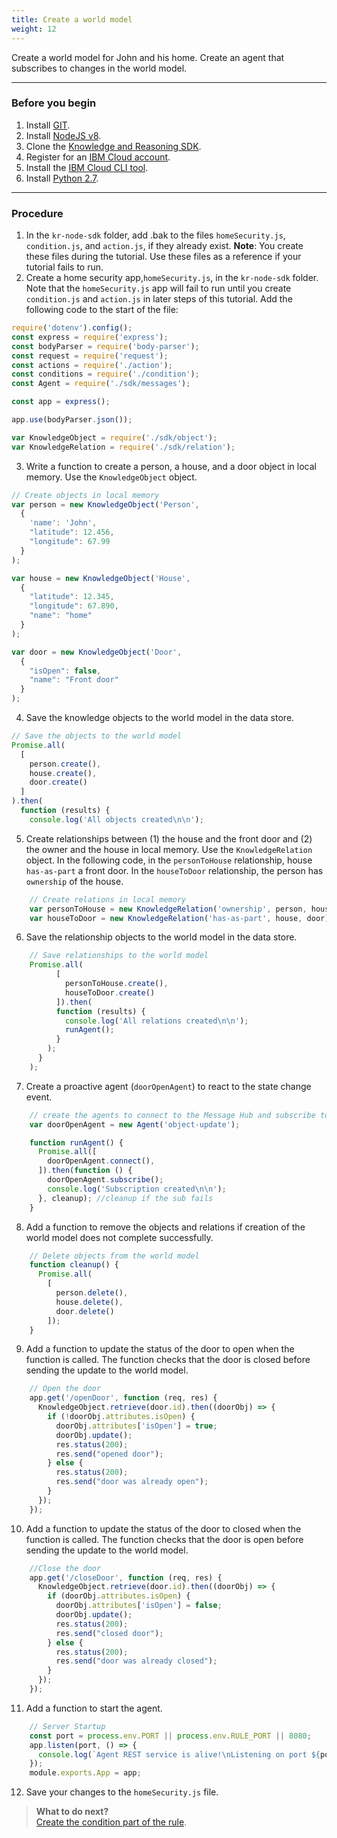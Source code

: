 ```yaml
---
title: Create a world model
weight: 12
---
```


Create a world model for John and his home.  Create an agent that subscribes to changes in the world model.

---
### Before you begin

1. Install [GIT](https://git-scm.com/downloads).
2. Install [NodeJS v8](https://nodejs.org/dist/v8.9.1/).
3. Clone the [Knowledge and Reasoning SDK](https://github.com/Watson-Personal-Assistant/kr-node-sdk).
4. Register for an [IBM Cloud account](https://www.ibm.com/account/us-en/signup/register.html).
5. Install the [IBM Cloud CLI tool](https://console.bluemix.net/docs/cli/index.html#cli).
6. Install [Python 2.7](https://www.python.org/download/releases/2.7/).

---
### Procedure 

1. In the `kr-node-sdk` folder, add .bak to the files `homeSecurity.js`, `condition.js`, and `action.js`, if they already exist.  **Note**: You create these files during the tutorial.  Use these files as a reference if your tutorial fails to run.
2. Create a home security app,`homeSecurity.js`, in the `kr-node-sdk` folder.  Note that the `homeSecurity.js` app will fail to run until you create `condition.js` and `action.js` in later steps of this tutorial. Add the following code to the start of the file:
```javascript
require('dotenv').config();
const express = require('express');
const bodyParser = require('body-parser');
const request = require('request');
const actions = require('./action');
const conditions = require('./condition');
const Agent = require('./sdk/messages');

const app = express();

app.use(bodyParser.json());

var KnowledgeObject = require('./sdk/object');
var KnowledgeRelation = require('./sdk/relation');
``` 
3. Write a function to create a person, a house, and a door object in local memory. Use the `KnowledgeObject` object.
```javascript
// Create objects in local memory
var person = new KnowledgeObject('Person',
  {
    'name': 'John',
    "latitude": 12.456,
    "longitude": 67.99
  }
);

var house = new KnowledgeObject('House',
  {
    "latitude": 12.345,
    "longitude": 67.890,
    "name": "home"
  }
);

var door = new KnowledgeObject('Door',
  {
    "isOpen": false,
    "name": "Front door"
  }
);
```
4. Save the knowledge objects to the world model in the data store.
```javascript
// Save the objects to the world model
Promise.all(
  [
    person.create(),
    house.create(),
    door.create()
  ]
).then(
  function (results) {
    console.log('All objects created\n\n');

```
5.  Create relationships between (1) the house and the front door and (2) the owner and the house in local memory. Use the `KnowledgeRelation` object. In the following code, in the `personToHouse` relationship, house `has-as-part` a front door. In the `houseToDoor` relationship, the person has `ownership` of the house.
```javascript
    // Create relations in local memory
    var personToHouse = new KnowledgeRelation('ownership', person, house);
    var houseToDoor = new KnowledgeRelation('has-as-part', house, door);
```
6.  Save the relationship objects to the world model in the data store.
```javascript
    // Save relationships to the world model
    Promise.all(
          [
            personToHouse.create(),
            houseToDoor.create()
          ]).then(
          function (results) {
            console.log('All relations created\n\n');
            runAgent();
          }
        );
      }
    );
```
7. Create a proactive agent (`doorOpenAgent`) to react to the state change event.
```javascript
    // create the agents to connect to the Message Hub and subscribe to object update events.
    var doorOpenAgent = new Agent('object-update');

    function runAgent() {
      Promise.all([
        doorOpenAgent.connect(),
      ]).then(function () {
        doorOpenAgent.subscribe();
        console.log('Subscription created\n\n');
      }, cleanup); //cleanup if the sub fails
    }
```
8.  Add a function to remove the objects and relations if creation of the world model does not complete successfully.
```javascript
    // Delete objects from the world model
    function cleanup() {
      Promise.all(
        [
          person.delete(),
          house.delete(),
          door.delete()
        ]);
    }

```
9.  Add a function to update the status of the door to open when the function is called.  The function checks that the door is closed before sending the update to the world model.
```Javascript
    // Open the door
    app.get('/openDoor', function (req, res) {
      KnowledgeObject.retrieve(door.id).then((doorObj) => {
        if (!doorObj.attributes.isOpen) {
          doorObj.attributes['isOpen'] = true;
          doorObj.update();
          res.status(200);
          res.send("opened door");
        } else {
          res.status(200);
          res.send("door was already open");
        }
      });
    });

```
10. Add a function to update the status of the door to closed when the function is called.  The function checks that the door is open before sending the update to the world model.
```javascript
    //Close the door
    app.get('/closeDoor', function (req, res) {
      KnowledgeObject.retrieve(door.id).then((doorObj) => {
        if (doorObj.attributes.isOpen) {
          doorObj.attributes['isOpen'] = false;
          doorObj.update();
          res.status(200);
          res.send("closed door");
        } else {
          res.status(200);
          res.send("door was already closed");
        }
      });
    });

```
11. Add a function to start the agent.
```javascript
    // Server Startup
    const port = process.env.PORT || process.env.RULE_PORT || 8080;
    app.listen(port, () => {
      console.log(`Agent REST service is alive!\nListening on port ${port}\n\n`)
    });
    module.exports.App = app;

```
12. Save your changes to the `homeSecurity.js` file.

> **What to do next?**<br/>
[Create the condition part of the rule]({{site.baseurl}}/knowledge/create-condition-function).
